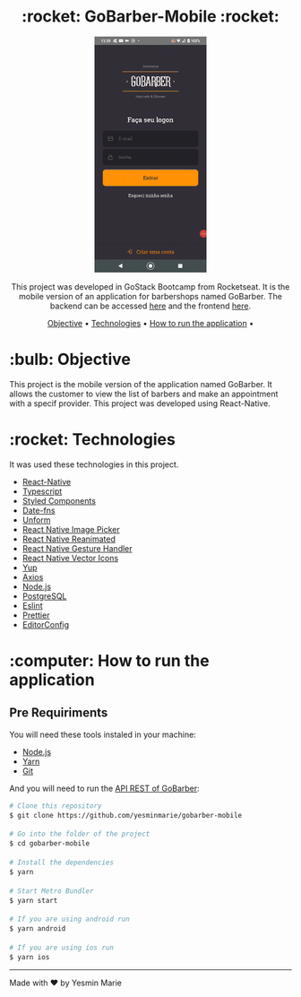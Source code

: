 <h1 align="center">:rocket: GoBarber-Mobile :rocket:</h1>

<p align="center">
<img src="screenshot/GoBarber-mobile.gif" alt="GoBarber-mobile"/>
</p>

<p align="center">This project was developed in GoStack Bootcamp from Rocketseat. It is the mobile version of an application for barbershops named GoBarber. The backend can be accessed <a href="https://github.com/yesminmarie/gobarber-backend">here</a> and the frontend <a href="https://github.com/yesminmarie/gobarber-web">here</a>.</p>

<p align="center">
 <a href="#objective">Objective</a> •
 <a href="#technologies">Technologies</a> •
 <a href="#how-to-run">How to run the application</a> •
</p>

<h1 id="objective">:bulb: Objective</h1>
</p>This project is the mobile version of the application named GoBarber. It allows the customer to view the list of barbers and make an appointment with a specif provider. This project was developed using React-Native.</p>

<h1 id="technologies">:rocket: Technologies</h1>

<p>It was used these technologies in this project.</p>

- [React-Native](https://reactnative.dev/ "React-Native")
- [Typescript](https://www.typescriptlang.org/ "Typescript")
- [Styled Components](https://styled-components.com/ "Styled Components")
- [Date-fns](https://date-fns.org/ "Date-fns")
- [Unform](https://unform.dev/ "Unform")
- [React Native Image Picker](https://github.com/react-native-image-picker/react-native-image-picker "React Native Image Picker")
- [React Native Reanimated](https://github.com/software-mansion/react-native-reanimated "React Native Reanimated")
- [React Native Gesture Handler](https://github.com/software-mansion/react-native-gesture-handler "React Native Gesture Handler")
- [React Native Vector Icons](https://github.com/oblador/react-native-vector-icons "React Native Vector Icons")
- [Yup](https://github.com/jquense/yup "Yup")
- [Axios](https://github.com/axios/axios "Axios")
- [Node.js](https://nodejs.org/en/ "Node.js")
- [PostgreSQL](https://www.postgresql.org/)
- [Eslint](https://eslint.org/ "Eslint")
- [Prettier](https://prettier.io/ "Prettier")
- [EditorConfig](https://editorconfig.org/ "EditorConfig")

<h1 id="how-to-run">:computer: How to run the application</h1>

<h2>Pre Requiriments</h2>

<p>You will need these tools instaled in your machine:</p>

- [Node.js](https://nodejs.org/en/ "Node.js")
- [Yarn](https://yarnpkg.com/ "Yarn")
- [Git](https://git-scm.com/ "Git")

<p>And you will need to run the <a href="https://github.com/yesminmarie/gobarber-backend">API REST of GoBarber</a>:</p>

```bash
# Clone this repository
$ git clone https://github.com/yesminmarie/gobarber-mobile

# Go into the folder of the project
$ cd gobarber-mobile

# Install the dependencies
$ yarn

# Start Metro Bundler
$ yarn start

# If you are using android run
$ yarn android

# If you are using ios run
$ yarn ios
```
<hr>

Made with :heart: by Yesmin Marie
